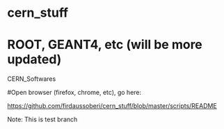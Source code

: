 # cern_stuff
# ROOT, GEANT4, etc (will be more updated)
CERN_Softwares

#Open browser (firefox, chrome, etc), go here:

https://github.com/firdaussoberi/cern_stuff/blob/master/scripts/README

Note: This is test branch
